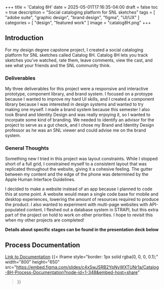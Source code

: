 +++
title = 'Catalog 8H'
date = 2025-05-01T17:16:35-04:00
draft = false
toc = true
description = "Social cataloging platform for SNL sketches"
tags = [
    "adobe suite",
    "graphic design",
    "brand design",
    "figma",
    "UI/UX"
]
categories = [
    "design",
    "featured work"
]
image = "catalog8H.png"
+++

## Introduction

For my design degree capstone project, I created a social cataloging platform for SNL sketches called Catalog 8H. Catalog 8H lets you track sketches you've watched, rate them, leave comments, view the cast, and see what your friends and the SNL community think.

### Deliverables

My three deliverables for this project were a responsive and interactive prototype, component library, and brand system. I focused on a protoype because I wanted to improve my hard UI skills, and I created a component library because I was interested in design systems and wanted to try making one myself. I made a brand system because this semester I also took Brand and Identity Design and was really enjoying it, so I wanted to incorpate some kind of branding. We needed to identify an advisor for the project to serve as a gut check, and I chose my Brand and Identity Design professor as he was an SNL viewer and could advise me on the brand system.

### General Thoughts

Something new I tried in this project was layout constraints. While I stopped short of a full grid, I constrained myself to a consistent layout that was replicated throughout the website, giving it a cohesive feeling. The gutter between my content and the edge of the phone was determined by the Apple Human Interface Guidelines.

I decided to make a website instead of an app because I planned to code this at some point. A website would mean a single code base for mobile and desktop experiences, lowering the amount of resources required to produce the product. I also wanted to experiment with multi-page websites with API-populated content. I fleshed out a database system in STRAPI, but this extra part of the project on hold to work on other priorities. I hope to revisit this when my other projects are completed!

**Details about specific stages can be found in the presentation deck below**

## Process Documentation
[Link to Documentation](https://www.figma.com/slides/c4xSwJSRB2YpNyWXTUNr1a/Catalog-8H-Process-Documentation?node-id=1-348&t=Glg47F39whWofPNO-1)
{{< iframe 
 style="border: 1px solid rgba(0, 0, 0, 0.1);" 
 width="800" 
 height="650" 
 src="https://embed.figma.com/slides/c4xSwJSRB2YpNyWXTUNr1a/Catalog-8H-Process-Documentation?node-id=1-348&embed-host=share"
>}}